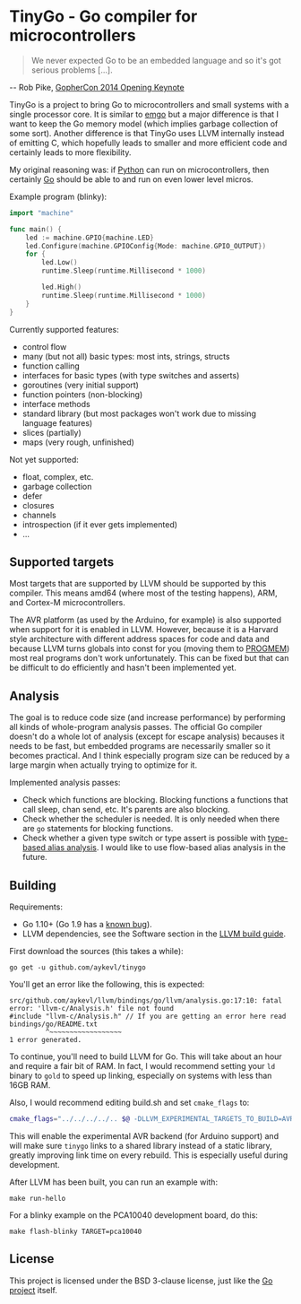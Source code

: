 # TinyGo - Go compiler for microcontrollers

> We never expected Go to be an embedded language and so it's got serious
> problems [...].

-- Rob Pike, [GopherCon 2014 Opening Keynote](https://www.youtube.com/watch?v=VoS7DsT1rdM&feature=youtu.be&t=2799)

TinyGo is a project to bring Go to microcontrollers and small systems with a
single processor core. It is similar to [emgo](https://github.com/ziutek/emgo)
but a major difference is that I want to keep the Go memory model (which implies
garbage collection of some sort). Another difference is that TinyGo uses LLVM
internally instead of emitting C, which hopefully leads to smaller and more
efficient code and certainly leads to more flexibility.

My original reasoning was: if [Python](https://micropython.org/) can run on
microcontrollers, then certainly [Go](https://golang.org/) should be able to and
run on even lower level micros.

Example program (blinky):

```go
import "machine"

func main() {
	led := machine.GPIO{machine.LED}
	led.Configure(machine.GPIOConfig{Mode: machine.GPIO_OUTPUT})
	for {
		led.Low()
		runtime.Sleep(runtime.Millisecond * 1000)

		led.High()
		runtime.Sleep(runtime.Millisecond * 1000)
	}
}
```

Currently supported features:

  * control flow
  * many (but not all) basic types: most ints, strings, structs
  * function calling
  * interfaces for basic types (with type switches and asserts)
  * goroutines (very initial support)
  * function pointers (non-blocking)
  * interface methods
  * standard library (but most packages won't work due to missing language
    features)
  * slices (partially)
  * maps (very rough, unfinished)

Not yet supported:

  * float, complex, etc.
  * garbage collection
  * defer
  * closures
  * channels
  * introspection (if it ever gets implemented)
  * ...

## Supported targets

Most targets that are supported by LLVM should be supported by this compiler.
This means amd64 (where most of the testing happens), ARM, and Cortex-M
microcontrollers.

The AVR platform (as used by the Arduino, for example) is also supported when
support for it is enabled in LLVM. However, because it is a Harvard style
architecture with different address spaces for code and data and because LLVM
turns globals into const for you (moving them to
[PROGMEM](https://www.nongnu.org/avr-libc/user-manual/pgmspace.html)) most real
programs don't work unfortunately. This can be fixed but that can be difficult
to do efficiently and hasn't been implemented yet.

## Analysis

The goal is to reduce code size (and increase performance) by performing all
kinds of whole-program analysis passes. The official Go compiler doesn't do a
whole lot of analysis (except for escape analysis) becauses it needs to be fast,
but embedded programs are necessarily smaller so it becomes practical. And I
think especially program size can be reduced by a large margin when actually
trying to optimize for it.

Implemented analysis passes:

  * Check which functions are blocking. Blocking functions a functions that call
    sleep, chan send, etc. It's parents are also blocking.
  * Check whether the scheduler is needed. It is only needed when there are `go`
    statements for blocking functions.
  * Check whether a given type switch or type assert is possible with
    [type-based alias analysis](https://en.wikipedia.org/wiki/Alias_analysis#Type-based_alias_analysis).
    I would like to use flow-based alias analysis in the future.

## Building

Requirements:

  * Go 1.10+ (Go 1.9 has a
    [known bug](https://github.com/aykevl/tinygo/issues/2)).
  * LLVM dependencies, see the Software section in the
    [LLVM build guide](https://llvm.org/docs/GettingStarted.html#software).

First download the sources (this takes a while):

    go get -u github.com/aykevl/tinygo

You'll get an error like the following, this is expected:

    src/github.com/aykevl/llvm/bindings/go/llvm/analysis.go:17:10: fatal error: 'llvm-c/Analysis.h' file not found
    #include "llvm-c/Analysis.h" // If you are getting an error here read bindings/go/README.txt
             ^~~~~~~~~~~~~~~~~~~
    1 error generated.

To continue, you'll need to build LLVM for Go. This will take about an hour and
require a fair bit of RAM. In fact, I would recommend setting your `ld` binary
to `gold` to speed up linking, especially on systems with less than 16GB RAM.

Also, I would recommend editing build.sh and set `cmake_flags` to:

```sh
cmake_flags="../../../../.. $@ -DLLVM_EXPERIMENTAL_TARGETS_TO_BUILD=AVR -DLLVM_LINK_LLVM_DYLIB=ON"
```

This will enable the experimental AVR backend (for Arduino support) and will
make sure `tinygo` links to a shared library instead of a static library,
greatly improving link time on every rebuild. This is especially useful during
development.

After LLVM has been built, you can run an example with:

    make run-hello

For a blinky example on the PCA10040 development board, do this:

    make flash-blinky TARGET=pca10040

## License

This project is licensed under the BSD 3-clause license, just like the
[Go project](https://golang.org/LICENSE) itself.
